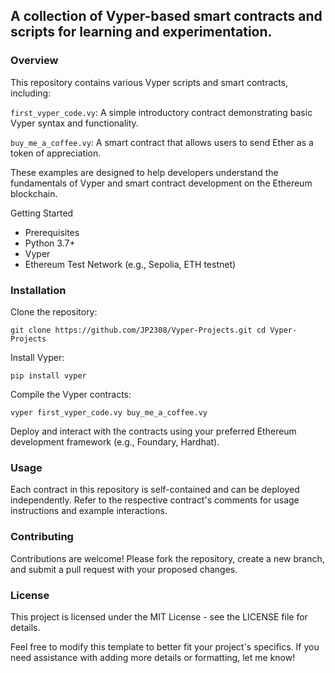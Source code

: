 ## A collection of Vyper-based smart contracts and scripts for learning and experimentation.

### Overview

This repository contains various Vyper scripts and smart contracts, including:

`first_vyper_code.vy`: A simple introductory contract demonstrating basic Vyper syntax and functionality.

`buy_me_a_coffee.vy`: A smart contract that allows users to send Ether as a token of appreciation.

These examples are designed to help developers understand the fundamentals of Vyper and smart contract development on the Ethereum blockchain.

Getting Started
- Prerequisites
- Python 3.7+
- Vyper
- Ethereum Test Network (e.g., Sepolia, ETH testnet)

### Installation

Clone the repository:

`git clone https://github.com/JP2308/Vyper-Projects.git
cd Vyper-Projects`


Install Vyper:

`pip install vyper`


Compile the Vyper contracts:

`vyper first_vyper_code.vy
buy_me_a_coffee.vy`

Deploy and interact with the contracts using your preferred Ethereum development framework (e.g., Foundary, Hardhat).

### Usage

Each contract in this repository is self-contained and can be deployed independently. Refer to the respective contract's comments for usage instructions and example interactions.

### Contributing

Contributions are welcome! Please fork the repository, create a new branch, and submit a pull request with your proposed changes.

### License

This project is licensed under the MIT License - see the LICENSE file for details.

Feel free to modify this template to better fit your project's specifics. If you need assistance with adding more details or formatting, let me know!
